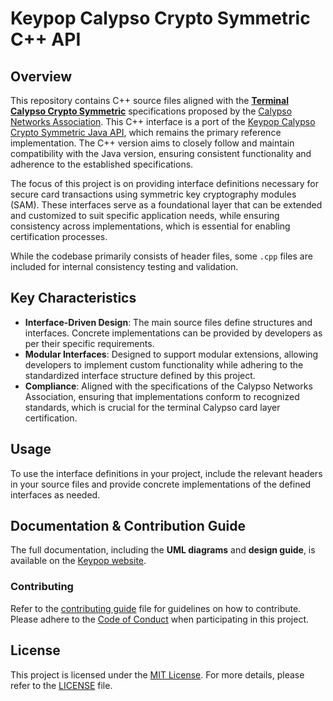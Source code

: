 # Keypop Calypso Crypto Symmetric C++ API
## Overview
This repository contains C++ source files aligned with the 
[**Terminal Calypso Crypto Symmetric**](https://terminal-api.calypsonet.org/specifications/calypso-layer/calypso-symmetric-crypto-api/) 
specifications proposed by the [Calypso Networks Association](https://www.calypsonet.org). This C++
interface is a port of the 
[Keypop Calypso Crypto Symmetric Java API](https://github.com/eclipse-keypop/keypop-calypso-crypto-symmetric-java-api), 
which remains the primary reference implementation. The C++ version aims to closely follow and maintain compatibility 
with the Java version, ensuring consistent functionality and adherence to the established specifications.

The focus of this project is on providing interface definitions necessary for secure card transactions using symmetric
key cryptography modules (SAM). These interfaces serve as a foundational layer that can be extended and customized to suit
specific application needs, while ensuring consistency across implementations, which is essential for enabling
certification processes.

While the codebase primarily consists of header files, some `.cpp` files are included for internal consistency testing
and validation.

## Key Characteristics
- **Interface-Driven Design**: The main source files define structures and interfaces. Concrete implementations can be
  provided by developers as per their specific requirements.
- **Modular Interfaces**: Designed to support modular extensions, allowing developers to implement custom functionality
  while adhering to the standardized interface structure defined by this project.
- **Compliance**: Aligned with the specifications of the Calypso Networks Association, ensuring that implementations
  conform to recognized standards, which is crucial for the terminal Calypso card layer certification.

## Usage
To use the interface definitions in your project, include the relevant headers in your source files and provide concrete
implementations of the defined interfaces as needed.

## Documentation & Contribution Guide
The full documentation, including the **UML diagrams** and **design guide**, is available on
the [Keypop website](https://keypop.org/apis/calypso-layer/calypso-symmetric-crypto-api/).

### Contributing
Refer to the [contributing guide](https://keypop.org/community/contributing/) file for guidelines on how to contribute.
Please adhere to the [Code of Conduct](CODE_OF_CONDUCT.md) when participating in this project.

## License
This project is licensed under the [MIT License](LICENSE). For more details, please refer to the [LICENSE](LICENSE)
file.
